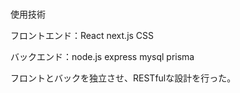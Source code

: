 <br>使用技術</br>
<p>フロントエンド：React next.js CSS</p>
<p>バックエンド：node.js express mysql prisma</p>

<p>フロントとバックを独立させ、RESTfulな設計を行った。</p>
